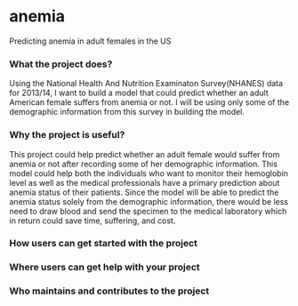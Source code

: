 # anemia
Predicting anemia in adult females in the US
### What the project does? 
Using the National Health And Nutrition Examinaton Survey(NHANES) data for 2013/14, I want to build a model that could predict whether an adult American female suffers from anemia or not. I will be using only some of the demographic information from this survey in building the model. 

### Why the project is useful?
This project could help predict whether an adult female would suffer from anemia or not after recording some of her demographic information. This model could help both the individuals who want to monitor their hemoglobin level as well as the medical professionals have a primary prediction about anemia status of their patients. Since the model will be able to predict the anemia status  solely from the demographic information, there would be less need to draw blood and send the specimen to the medical laboratory which in return could save time, suffering, and cost. 
### How users can get started with the project

### Where users can get help with your project

### Who maintains and contributes to the project

